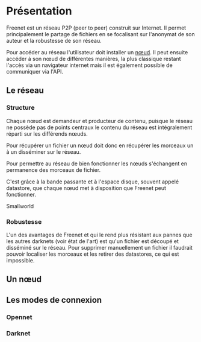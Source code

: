 # Présentation

Freenet est un réseau P2P (peer to peer) construit sur Internet. Il permet principalement le partage de fichiers en se focalisant sur l'anonymat de son auteur et la robustesse de son réseau.

Pour accéder au réseau l'utilisateur doit installer un [nœud](https://freenetproject.org/download.html). Il peut ensuite accéder à son nœud de différentes manières, la plus classique restant l'accès via un navigateur internet mais il est également possible de communiquer via l'API.

## Le réseau

### Structure

Chaque nœud est demandeur et producteur de contenu, puisque le réseau ne possède pas de points centraux le contenu du réseau est intégralement réparti sur les différends nœuds.

Pour récupérer un fichier un nœud doit donc en récupérer les morceaux un à un disséminer sur le réseau.

Pour permettre au réseau de bien fonctionner les nœuds s'échangent en permanence des morceaux de fichier.

C'est grâce à la bande passante et à l'espace disque, souvent appelé datastore, que chaque nœud met à disposition que Freenet peut fonctionner.

Smallworld

### Robustesse

L'un des avantages de Freenet et qui le rend plus résistant aux pannes que les autres darknets (voir état de l'art) est qu'un fichier est découpé et disséminé sur le réseau. Pour supprimer manuellement un fichier il faudrait pouvoir localiser les morceaux et les retirer des datastores, ce qui est impossible.

## Un nœud

## Les modes de connexion

### Opennet

### Darknet